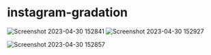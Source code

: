 # instagram-gradation
![Screenshot 2023-04-30 152841](https://user-images.githubusercontent.com/107384906/235339334-7caacb77-80a5-4883-a7f4-a66f7f6b4443.png)
![Screenshot 2023-04-30 152927](https://user-images.githubusercontent.com/107384906/235339327-d6fdd2a5-ed81-4c32-8a99-c076b8ed7d50.png)

![Screenshot 2023-04-30 152857](https://user-images.githubusercontent.com/107384906/235339339-daa45c55-8afa-47c8-9e08-0dc730334619.png)

